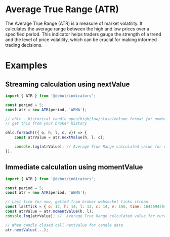 # Average True Range (ATR)
The Average True Range (ATR) is a measure of market volatility. It calculates the average range between the high and low prices over a specified period. This indicator helps traders gauge the strength of a trend and the level of price volatility, which can be crucial for making informed trading decisions.

# Examples

## Streaming calculation using nextValue


```javascript
import { ATR } from '@debut/indicators';

const period = 5;
const atr = new ATR(period, 'WEMA');

// ohlc - historical candle open/high/low/close/volume format {o: number, h: number, l: number, c: number, v: number, time: number }
// get this from your broker history

ohlc.forEach(({ o, h, l, c, v}) => {
    const atrValue = atr.nextValue(h, l, c);

    console.log(atrValue); // Average True Range calculated value for current candle
});
```

## Immediate calculation using momentValue

```javascript
import { ATR } from '@debut/indicators';

const period = 5;
const atr = new ATR(period, 'WEMA');

// Last tick for now, getted from broker websocket ticks stream
const lastTick = { o: 12, h: 14, l: 13, c: 14, v: 156, time: 1642694284515 };
const atrValue = atr.momentValue(h, l);
console.log(atrValue); //  Average True Range calculated value for current tick

// When candle closed call nextValue for candle data
atr.nextValue(...);
```

